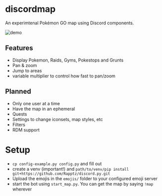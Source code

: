 # discordmap

An experimtenal Pokémon GO map using Discord components.

![demo](https://cdn.discordapp.com/attachments/523253670700122144/880930702051405905/vHkLFO0kUy.gif)

## Features
- Display Pokemon, Raids, Gyms, Pokestops and Grunts
- Pan & zoom
- Jump to areas
- variable multiplier to control how fast to pan/zoom

## Planned
- Only one user at a time 
- Have the map in an ephemeral
- Quests
- Settings to change iconsets, map styles, etc
- Filters
- RDM support

# Setup
- `cp config-example.py config.py` and fill out
- create a venv (important!) and `path/to/venv/pip install git+https://github.com/Rapptz/discord.py.git`
- Upload the emojis in the `emojis/` folder to your configured emoji server
- start the bot using `start_map.py`. You can get the map by saying `!map` wherever
